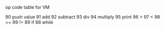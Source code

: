 op code table for VM

90	push value
91	add
92	subtract
93	div
94	multiply
95	print
96	>
97	<
98	==
99	!=
89	if
88	while
